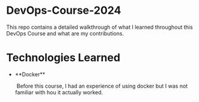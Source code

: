 # DevOps-Course-2024

This repo contains a detailed walkthrough of what I learned throughout this DevOps Course and what are my contributions.

# Technologies Learned
<ul>
  <li>**Docker**</li>
  <p>&nbsp;Before this course, I had an experience of using docker but I was not familiar with hou it actually worked.</p>
</ul>

